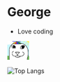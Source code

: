 # George

 - Love coding

<img src="./wow.png" alt="cute cat" width="50"/>


![Top Langs](https://github-readme-stats.vercel.app/api/top-langs/?username=goshag45&layout=compact)
